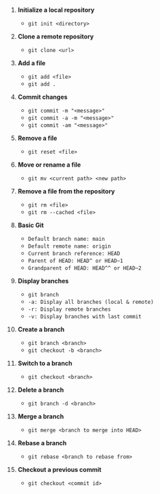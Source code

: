 <ol>
  <li>
    
  **Initialize a local repository**
  - `git init <directory>`
    
  </li>
  <li>

  **Clone a remote repository**
  - `git clone <url>`
  </li>
  <li>
    
   **Add a file** 
   - `git add <file>`
   - `git add .`
  </li>
  <li>
    
  **Commit changes**
  - `git commit -m "<message>"`
  - `git commit -a -m "<message>"`
  - `git commit -am "<message>"`
  </li>
  <li>

   **Remove a file**
   - `git reset <file>`
  
  </li>
  <li>
    
  **Move or rename a file**
  - `git mv <current path> <new path>`
  </li>
  <li>

  **Remove a file from the repository**
  - `git rm <file>`
  - `git rm --cached <file>`
  </li>
  <li>

   **Basic Git**
   - `Default branch name: main`
   - `Default remote name: origin`
   - `Current branch reference: HEAD`
   - `Parent of HEAD: HEAD^ or HEAD~1`
   - `Grandparent of HEAD: HEAD^^ or HEAD~2`
  </li>
  <li>

   **Display branches**
   - `git branch`
   - `-a: Display all branches (local & remote)`
   - `-r: Display remote branches`
   - `-v: Display branches with last commit`
  </li>
  <li>

   **Create a branch**
   - `git branch <branch>`
   - `git checkout -b <branch>`
  </li>
  <li>

   **Switch to a branch**
   - `git checkout <branch>`
  </li>
  <li>

   **Delete a branch**
   - `git branch -d <branch>`
  </li>
  <li>

  **Merge a branch**
  - `git merge <branch to merge into HEAD>`
  </li>
  <li>

  **Rebase a branch**
  - `git rebase <branch to rebase from>`
  </li>
  <li>

   **Checkout a previous commit**
   - `git checkout <commit id>`
  </li>
</ol>
